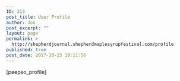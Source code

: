 ```yaml
---
ID: 313
post_title: User Profile
author: Jon
post_excerpt: ""
layout: page
permalink: >
  http://shepherdjournal.shepherdmaplesyrupfestival.com/profile
published: true
post_date: 2017-10-15 19:11:56
---
```

[peepso_profile]